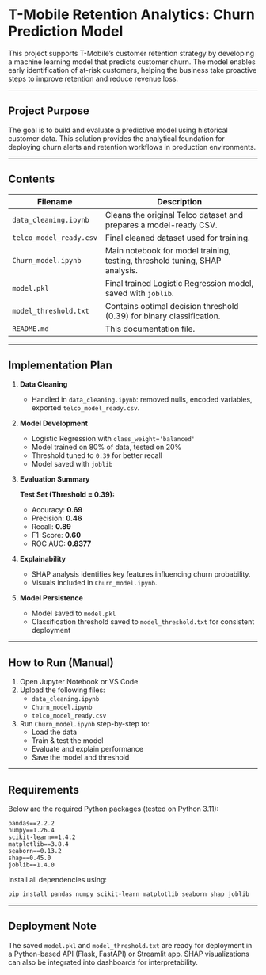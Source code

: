 # T-Mobile Retention Analytics: Churn Prediction Model

This project supports T-Mobile’s customer retention strategy by developing a machine learning model that predicts customer churn. The model enables early identification of at-risk customers, helping the business take proactive steps to improve retention and reduce revenue loss.

---

## Project Purpose

The goal is to build and evaluate a predictive model using historical customer data. This solution provides the analytical foundation for deploying churn alerts and retention workflows in production environments.

---

## Contents

| Filename                  | Description                                                                 |
|---------------------------|-----------------------------------------------------------------------------|
| `data_cleaning.ipynb`     | Cleans the original Telco dataset and prepares a model-ready CSV.           |
| `telco_model_ready.csv`   | Final cleaned dataset used for training.                                    |
| `Churn_model.ipynb`       | Main notebook for model training, testing, threshold tuning, SHAP analysis. |
| `model.pkl`               | Final trained Logistic Regression model, saved with `joblib`.              |
| `model_threshold.txt`     | Contains optimal decision threshold (0.39) for binary classification.       |
| `README.md`               | This documentation file.                                                    |

---

## Implementation Plan

1. **Data Cleaning**  
   - Handled in `data_cleaning.ipynb`: removed nulls, encoded variables, exported `telco_model_ready.csv`.

2. **Model Development**  
   - Logistic Regression with `class_weight='balanced'`  
   - Model trained on 80% of data, tested on 20%  
   - Threshold tuned to `0.39` for better recall  
   - Model saved with `joblib`

3. **Evaluation Summary**

   **Test Set (Threshold = 0.39):**
   - Accuracy: **0.69**
   - Precision: **0.46**
   - Recall: **0.89**
   - F1-Score: **0.60**
   - ROC AUC: **0.8377**

4. **Explainability**
   - SHAP analysis identifies key features influencing churn probability.
   - Visuals included in `Churn_model.ipynb`.

5. **Model Persistence**
   - Model saved to `model.pkl`
   - Classification threshold saved to `model_threshold.txt` for consistent deployment

---

## How to Run (Manual)

1. Open Jupyter Notebook or VS Code
2. Upload the following files:
   - `data_cleaning.ipynb`
   - `Churn_model.ipynb`
   - `telco_model_ready.csv`
3. Run `Churn_model.ipynb` step-by-step to:
   - Load the data
   - Train & test the model
   - Evaluate and explain performance
   - Save the model and threshold

---

## Requirements

Below are the required Python packages (tested on Python 3.11):

```text
pandas==2.2.2
numpy==1.26.4
scikit-learn==1.4.2
matplotlib==3.8.4
seaborn==0.13.2
shap==0.45.0
joblib==1.4.0
```

Install all dependencies using:

```bash
pip install pandas numpy scikit-learn matplotlib seaborn shap joblib
```

---

## Deployment Note

The saved `model.pkl` and `model_threshold.txt` are ready for deployment in a Python-based API (Flask, FastAPI) or Streamlit app. SHAP visualizations can also be integrated into dashboards for interpretability.
